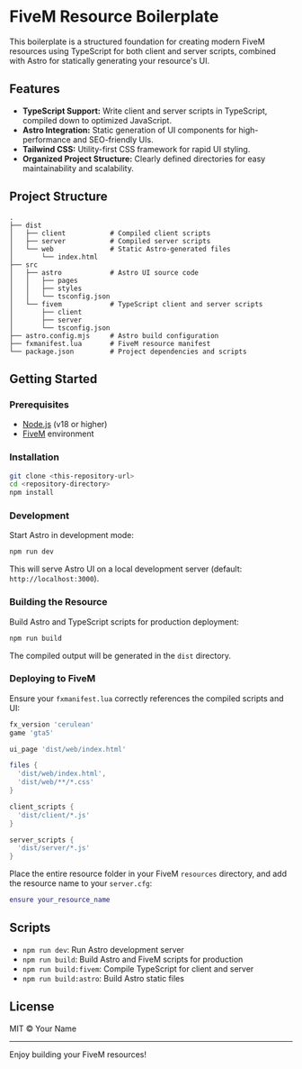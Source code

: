 # FiveM Resource Boilerplate

This boilerplate is a structured foundation for creating modern FiveM resources using TypeScript for both client and server scripts, combined with Astro for statically generating your resource's UI.

## Features

- **TypeScript Support:** Write client and server scripts in TypeScript, compiled down to optimized JavaScript.
- **Astro Integration:** Static generation of UI components for high-performance and SEO-friendly UIs.
- **Tailwind CSS:** Utility-first CSS framework for rapid UI styling.
- **Organized Project Structure:** Clearly defined directories for easy maintainability and scalability.

## Project Structure

```
.
├── dist
│   ├── client           # Compiled client scripts
│   ├── server           # Compiled server scripts
│   └── web              # Static Astro-generated files
│       └── index.html
├── src
│   ├── astro            # Astro UI source code
│   │   ├── pages
│   │   ├── styles
│   │   └── tsconfig.json
│   └── fivem            # TypeScript client and server scripts
│       ├── client
│       ├── server
│       └── tsconfig.json
├── astro.config.mjs     # Astro build configuration
├── fxmanifest.lua       # FiveM resource manifest
└── package.json         # Project dependencies and scripts
```

## Getting Started

### Prerequisites

- [Node.js](https://nodejs.org) (v18 or higher)
- [FiveM](https://fivem.net/) environment

### Installation

```sh
git clone <this-repository-url>
cd <repository-directory>
npm install
```

### Development

Start Astro in development mode:

```sh
npm run dev
```

This will serve Astro UI on a local development server (default: `http://localhost:3000`).

### Building the Resource

Build Astro and TypeScript scripts for production deployment:

```sh
npm run build
```

The compiled output will be generated in the `dist` directory.

### Deploying to FiveM

Ensure your `fxmanifest.lua` correctly references the compiled scripts and UI:

```lua
fx_version 'cerulean'
game 'gta5'

ui_page 'dist/web/index.html'

files {
  'dist/web/index.html',
  'dist/web/**/*.css'
}

client_scripts {
  'dist/client/*.js'
}

server_scripts {
  'dist/server/*.js'
}
```

Place the entire resource folder in your FiveM `resources` directory, and add the resource name to your `server.cfg`:

```lua
ensure your_resource_name
```

## Scripts

- `npm run dev`: Run Astro development server
- `npm run build`: Build Astro and FiveM scripts for production
- `npm run build:fivem`: Compile TypeScript for client and server
- `npm run build:astro`: Build Astro static files

## License

MIT © Your Name

---

Enjoy building your FiveM resources!